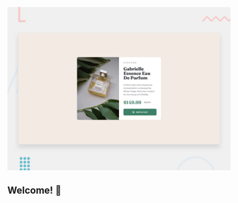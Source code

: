 
![Design preview for the Product preview card component coding challenge](./design/desktop-preview.jpg)

## Welcome! 👋

